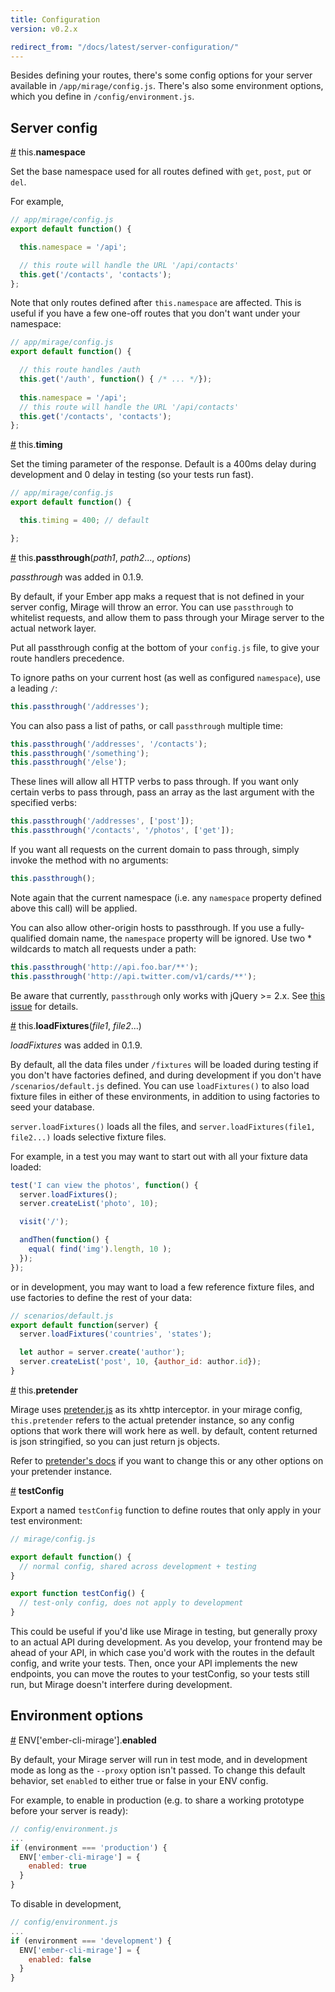 ```yaml
---
title: Configuration
version: v0.2.x

redirect_from: "/docs/latest/server-configuration/"
---
```


Besides defining your routes, there's some config options for your server available in `/app/mirage/config.js`. There's also some environment options, which you define in `/config/environment.js`.

## Server config

<a name="namespace" href="#namespace">#</a> this.<b>namespace</b>

Set the base namespace used for all routes defined with `get`, `post`, `put` or `del`.

For example,

```js
// app/mirage/config.js
export default function() {

  this.namespace = '/api';

  // this route will handle the URL '/api/contacts'
  this.get('/contacts', 'contacts');
};
```

Note that only routes defined after `this.namespace` are affected. This is useful if you have a few one-off routes that you don't want under your namespace:

```js
// app/mirage/config.js
export default function() {

  // this route handles /auth
  this.get('/auth', function() { /* ... */});
  
  this.namespace = '/api';
  // this route will handle the URL '/api/contacts'
  this.get('/contacts', 'contacts');
};
```

<a name="timing" href="#timing">#</a> this.<b>timing</b>

Set the timing parameter of the response. Default is a 400ms delay during development and 0 delay in testing (so your tests run fast).

```js
// app/mirage/config.js
export default function() {

  this.timing = 400; // default

};
```

<a name="passthrough" href="#passthrough">#</a> this.**passthrough**(*path1*, *path2*..., *options*)

<aside class='Docs-page__aside'>
  <p><em>passthrough</em> was added in 0.1.9.</p>
</aside>

By default, if your Ember app maks a request that is not defined in your server config, Mirage will throw an error. You can use `passthrough` to whitelist requests, and allow them to pass through your Mirage server to the actual network layer.

<aside class='Docs-page__aside'>
  <p>Put all passthrough config at the bottom of your <code>config.js</code> file, to give your route handlers precedence.</p>
</aside>

To ignore paths on your current host (as well as configured `namespace`), use a leading `/`:

```js
this.passthrough('/addresses');
```

You can also pass a list of paths, or call `passthrough` multiple time:

```js
this.passthrough('/addresses', '/contacts');
this.passthrough('/something');
this.passthrough('/else');
```

These lines will allow all HTTP verbs to pass through. If you want only certain verbs to pass through, pass an array as the last argument with the specified verbs:

```js
this.passthrough('/addresses', ['post']);
this.passthrough('/contacts', '/photos', ['get']);
```

If you want all requests on the current domain to pass through, simply invoke the method with no arguments:

```js
this.passthrough();
```

Note again that the current namespace (i.e. any `namespace` property defined above this call) will be applied. 

You can also allow other-origin hosts to passthrough. If you use a fully-qualified domain name, the `namespace` property will be ignored. Use two * wildcards to match all requests under a path:

```js
this.passthrough('http://api.foo.bar/**');
this.passthrough('http://api.twitter.com/v1/cards/**');
```

Be aware that currently, `passthrough` only works with jQuery >= 2.x. See [this issue](https://github.com/pretenderjs/pretender/issues/85) for details.

<a name="loadFixtures" href="#loadFixtures">#</a> this.**loadFixtures**(*file1*, *file2*...)

<aside class='Docs-page__aside'>
  <p><em>loadFixtures</em> was added in 0.1.9.</p>
</aside>

By default, all the data files under `/fixtures` will be loaded during testing if you don't have factories defined, and during development if you don't have `/scenarios/default.js` defined. You can use `loadFixtures()` to also load fixture files in either of these environments, in addition to using factories to seed your database.

`server.loadFixtures()` loads all the files, and `server.loadFixtures(file1, file2...)` loads selective fixture files.

For example, in a test you may want to start out with all your fixture data loaded:

```js
test('I can view the photos', function() {
  server.loadFixtures();
  server.createList('photo', 10);

  visit('/');

  andThen(function() {
    equal( find('img').length, 10 );
  });
});
```

or in development, you may want to load a few reference fixture files, and use factories to define the rest of your data:

```js
// scenarios/default.js
export default function(server) {
  server.loadFixtures('countries', 'states');

  let author = server.create('author');
  server.createList('post', 10, {author_id: author.id});
}
```

<a name="pretender" href="#pretender">#</a> this.**pretender**

Mirage uses [pretender.js](https://github.com/trek/pretender) as its xhttp interceptor. in your mirage config, `this.pretender` refers to the actual pretender instance, so any config options that work there will work here as well. by default, content returned is json stringified, so you can just return js objects. 

Refer to [pretender's docs](https://github.com/trek/pretender#mutating-the-body) if you want to change this or any other options on your pretender instance.


<a name="testConfig" href="#testConfig">#</a> **testConfig**

Export a named `testConfig` function to define routes that only apply in your test environment:

```js
// mirage/config.js

export default function() {
  // normal config, shared across development + testing
}

export function testConfig() {
  // test-only config, does not apply to development
}
```

This could be useful if you'd like use Mirage in testing, but generally proxy to an actual API during development. As you develop, your frontend may be ahead of your API, in which case you'd work with the routes in the default config, and write your tests. Then, once your API implements the new endpoints, you can move the routes to your testConfig, so your tests still run, but Mirage doesn't interfere during development.

## Environment options

<a name="enabled" href="#enabled">#</a> ENV['ember-cli-mirage'].<b>enabled</b>

By default, your Mirage server will run in test mode, and in development mode as long as the `--proxy` option isn't passed. To change this default behavior, set `enabled` to either true or false in your ENV config.

For example, to enable in production (e.g. to share a working prototype before your server is ready):

```js
// config/environment.js
...
if (environment === 'production') {
  ENV['ember-cli-mirage'] = {
    enabled: true
  }
}
```

To disable in development,

```js
// config/environment.js
...
if (environment === 'development') {
  ENV['ember-cli-mirage'] = {
    enabled: false
  }
}
```
